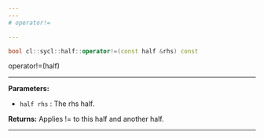 ```yaml
---
---
# operator!=

---
```


```cpp
bool cl::sycl::half::operator!=(const half &rhs) const
```


operator!=(half) 


---
**Parameters:**

 - `half rhs`
: The rhs half. 

**Returns:** Applies != to this half and another half. 

---
